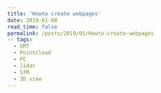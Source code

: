 ```yaml
---
title: 'Howto create webpages'
date: 2019-01-08
read_time: false
permalink: /posts/2019/01/Howto-create-webpages
-- tags:
  - GMT
  - PointCloud
  - PC
  - lidar
  - SfM
  - 3D view
---
```

